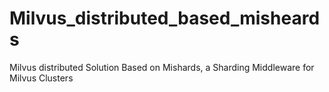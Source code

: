 # Milvus_distributed_based_misheards
Milvus distributed Solution Based on Mishards, a Sharding Middleware for Milvus Clusters
